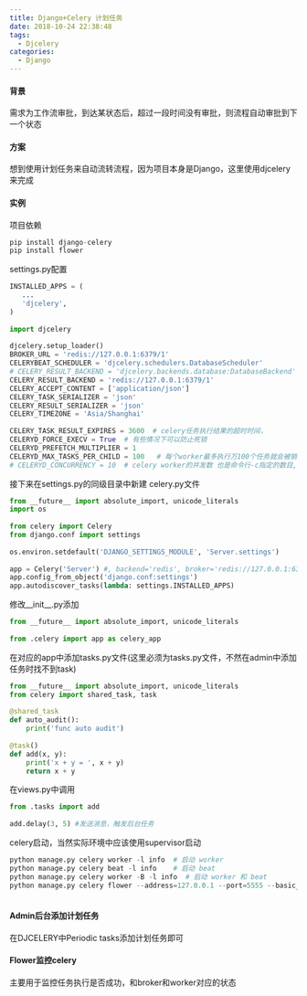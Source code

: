 ```yaml
---
title: Django+Celery 计划任务
date: 2018-10-24 22:38:48
tags:
  - Djcelery
categories:
  - Django
---
```


#### 背景
需求为工作流审批，到达某状态后，超过一段时间没有审批，则流程自动审批到下一个状态

#### 方案
想到使用计划任务来自动流转流程，因为项目本身是Django，这里使用djcelery来完成

#### 实例

项目依赖
```python
pip install django-celery
pip install flower
```

settings.py配置
```python
INSTALLED_APPS = (
   ...
   'djcelery',
)
 
import djcelery
 
djcelery.setup_loader()
BROKER_URL = 'redis://127.0.0.1:6379/1'
CELERYBEAT_SCHEDULER = 'djcelery.schedulers.DatabaseScheduler'
# CELERY_RESULT_BACKEND = 'djcelery.backends.database:DatabaseBackend'    # 结果存储，存储到数据库
CELERY_RESULT_BACKEND = 'redis://127.0.0.1:6379/1'
CELERY_ACCEPT_CONTENT = ['application/json']
CELERY_TASK_SERIALIZER = 'json'
CELERY_RESULT_SERIALIZER = 'json'
CELERY_TIMEZONE = 'Asia/Shanghai'
 
CELERY_TASK_RESULT_EXPIRES = 3600  # celery任务执行结果的超时时间，
CELERYD_FORCE_EXECV = True  # 有些情况下可以防止死锁
CELERYD_PREFETCH_MULTIPLIER = 1
CELERYD_MAX_TASKS_PER_CHILD = 100   # 每个worker最多执行万100个任务就会被销毁，可防止内存泄露
# CELERYD_CONCURRENCY = 10  # celery worker的并发数 也是命令行-c指定的数目,事实上实践发现并不是worker也多越好,保证任务不堆积,加上一定新增任务的预留就可以
```

接下来在settings.py的同级目录中新建 celery.py文件

```python
from __future__ import absolute_import, unicode_literals
import os
 
from celery import Celery
from django.conf import settings
 
os.environ.setdefault('DJANGO_SETTINGS_MODULE', 'Server.settings')
 
app = Celery('Server') #, backend='redis', broker='redis://127.0.0.1:6379/1')
app.config_from_object('django.conf:settings')
app.autodiscover_tasks(lambda: settings.INSTALLED_APPS)
```
修改__init__.py添加
```python
from __future__ import absolute_import, unicode_literals
  
from .celery import app as celery_app
```
在对应的app中添加tasks.py文件(这里必须为tasks.py文件，不然在admin中添加任务时找不到task)
```python
from __future__ import absolute_import, unicode_literals
from celery import shared_task, task
  
@shared_task
def auto_audit():
    print('func auto audit')
 
@task()
def add(x, y):
    print('x + y = ', x + y)
    return x + y
```
在views.py中调用
```python
from .tasks import add
  
add.delay(3, 5) #发送消息，触发后台任务
```
celery启动，当然实际环境中应该使用supervisor启动
```python
python manage.py celery worker -l info  # 启动 worker
python manage.py celery beat -l info    # 启动 beat
python manage.py celery worker -B -l info  # 启动 worker 和 beat
python manage.py celery flower --address=127.0.0.1 --port=5555 --basic_auth=admin:admin    # 启动celery flower监控
 
```

#### Admin后台添加计划任务
在DJCELERY中Periodic tasks添加计划任务即可

#### Flower监控celery
主要用于监控任务执行是否成功，和broker和worker对应的状态



